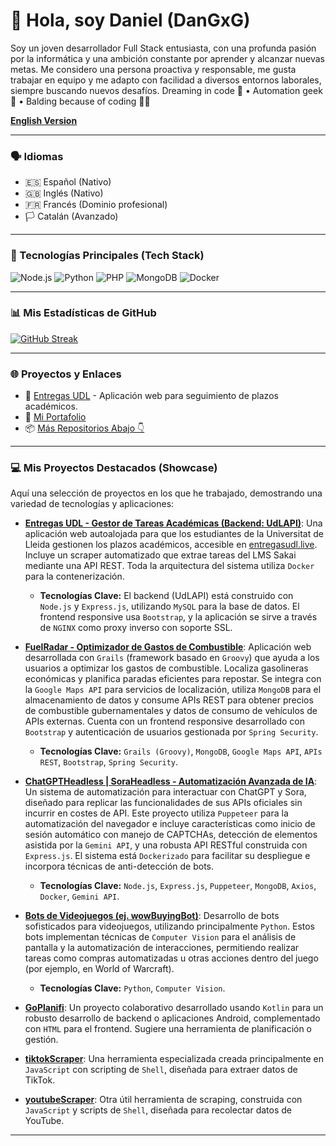 # 👋 Hola, soy Daniel (DanGxG)

Soy un joven desarrollador Full Stack entusiasta, con una profunda pasión por la informática y una ambición constante por aprender y alcanzar nuevas metas. Me considero una persona proactiva y responsable, me gusta trabajar en equipo y me adapto con facilidad a diversos entornos laborales, siempre buscando nuevos desafíos. Dreaming in code 💭 • Automation geek 🤖 • Balding because of coding 🧠💥

<!-- Enlace a la versión en Inglés -->
**[English Version](README_en.md)**

---

### 🗣️ Idiomas
*   🇪🇸 Español (Nativo)
*   🇬🇧 Inglés (Nativo)
*   🇫🇷 Francés (Dominio profesional)
*   🏳️ Catalán (Avanzado)

---

### 🚀 Tecnologías Principales (Tech Stack)
![Node.js](https://img.shields.io/badge/Node.js-339933?style=for-the-badge&logo=nodedotjs&logoColor=white)
![Python](https://img.shields.io/badge/Python-3776AB?style=for-the-badge&logo=python&logoColor=white)
![PHP](https://img.shields.io/badge/PHP-777BB4?style=for-the-badge&logo=php&logoColor=white)
![MongoDB](https://img.shields.io/badge/MongoDB-4EA94B?style=for-the-badge&logo=mongodb&logoColor=white)
![Docker](https://img.shields.io/badge/Docker-2496ED?style=for-the-badge&logo=docker&logoColor=white)
<!-- Puedes añadir más badges de tecnologías de tu CV aquí si lo deseas -->

---

### 📊 Mis Estadísticas de GitHub
[![GitHub Streak](https://streak-stats.demolab.com/?user=DanGxG&theme=radical)](https://git.io/streak-stats)
<!-- Si quieres añadir las otras estadísticas (generales y de lenguajes), házmelo saber -->

---

### 🌐 Proyectos y Enlaces
- 🔗 [Entregas UDL](https://entregasudl.live) - Aplicación web para seguimiento de plazos académicos.
- 💼 [Mi Portafolio](#) <!-- ¡Considera enlazar tu portafolio real aquí! -->
- 📦 [Más Repositorios Abajo 👇](#)

---

### 💻 Mis Proyectos Destacados (Showcase)

Aquí una selección de proyectos en los que he trabajado, demostrando una variedad de tecnologías y aplicaciones:

-   **[Entregas UDL - Gestor de Tareas Académicas (Backend: UdLAPI)](https://github.com/DanGxG/UdLAPI)**: Una aplicación web autoalojada para que los estudiantes de la Universitat de Lleida gestionen los plazos académicos, accesible en [entregasudl.live](https://entregasudl.live). Incluye un scraper automatizado que extrae tareas del LMS Sakai mediante una API REST. Toda la arquitectura del sistema utiliza `Docker` para la contenerización.
    *   **Tecnologías Clave:** El backend (UdLAPI) está construido con `Node.js` y `Express.js`, utilizando `MySQL` para la base de datos. El frontend responsive usa `Bootstrap`, y la aplicación se sirve a través de `NGINX` como proxy inverso con soporte SSL.

-   **[FuelRadar - Optimizador de Gastos de Combustible](https://github.com/DanGxG/FuelRadar)**: Aplicación web desarrollada con `Grails` (framework basado en `Groovy`) que ayuda a los usuarios a optimizar los gastos de combustible. Localiza gasolineras económicas y planifica paradas eficientes para repostar. Se integra con la `Google Maps API` para servicios de localización, utiliza `MongoDB` para el almacenamiento de datos y consume APIs REST para obtener precios de combustible gubernamentales y datos de consumo de vehículos de APIs externas. Cuenta con un frontend responsive desarrollado con `Bootstrap` y autenticación de usuarios gestionada por `Spring Security`.
    *   **Tecnologías Clave:** `Grails (Groovy)`, `MongoDB`, `Google Maps API`, `APIs REST`, `Bootstrap`, `Spring Security`.

-   **[ChatGPTHeadless | SoraHeadless - Automatización Avanzada de IA](https://github.com/DanGxG/ChatGPTHeadless)**: Un sistema de automatización para interactuar con ChatGPT y Sora, diseñado para replicar las funcionalidades de sus APIs oficiales sin incurrir en costes de API. Este proyecto utiliza `Puppeteer` para la automatización del navegador e incluye características como inicio de sesión automático con manejo de CAPTCHAs, detección de elementos asistida por la `Gemini API`, y una robusta API RESTful construida con `Express.js`. El sistema está `Dockerizado` para facilitar su despliegue e incorpora técnicas de anti-detección de bots.
    *   **Tecnologías Clave:** `Node.js`, `Express.js`, `Puppeteer`, `MongoDB`, `Axios`, `Docker`, `Gemini API`.

-   **[Bots de Videojuegos (ej. wowBuyingBot)](https://github.com/DanGxG/wowBuyingBot)**: Desarrollo de bots sofisticados para videojuegos, utilizando principalmente `Python`. Estos bots implementan técnicas de `Computer Vision` para el análisis de pantalla y la automatización de interacciones, permitiendo realizar tareas como compras automatizadas u otras acciones dentro del juego (por ejemplo, en World of Warcraft).
    *   **Tecnologías Clave:** `Python`, `Computer Vision`.

-   **[GoPlanifi](https://github.com/GoPlanifiTeam/GoPlanifi)**: Un proyecto colaborativo desarrollado usando `Kotlin` para un robusto desarrollo de backend o aplicaciones Android, complementado con `HTML` para el frontend. Sugiere una herramienta de planificación o gestión.

-   **[tiktokScraper](https://github.com/DanGxG/tiktokScraper)**: Una herramienta especializada creada principalmente en `JavaScript` con scripting de `Shell`, diseñada para extraer datos de TikTok.

-   **[youtubeScraper](https://github.com/DanGxG/youtubeScraper)**: Otra útil herramienta de scraping, construida con `JavaScript` y scripts de `Shell`, diseñada para recolectar datos de YouTube.

---
